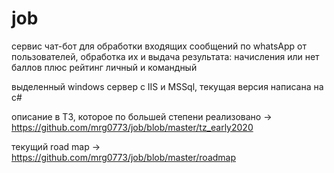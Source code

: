 # job

сервис чат-бот для обработки входящих сообщений по whatsApp от пользователей, обработка их и выдача результата: начисления или нет баллов плюс рейтинг личный и командный

выделенный windows сервер с IIS и MSSql, текущая версия написана на c#

описание в ТЗ, которое по большей степени реализовано -> https://github.com/mrg0773/job/blob/master/tz_early2020

текущий road map -> https://github.com/mrg0773/job/blob/master/roadmap

